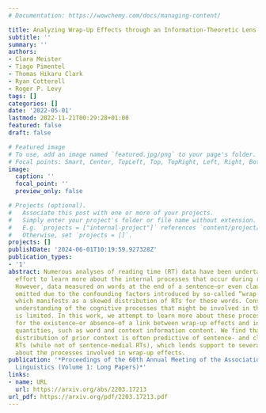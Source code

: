 ```yaml
---
# Documentation: https://wowchemy.com/docs/managing-content/

title: Analyzing Wrap-Up Effects through an Information-Theoretic Lens
subtitle: ''
summary: ''
authors:
- Clara Meister
- Tiago Pimentel
- Thomas Hikaru Clark
- Ryan Cotterell
- Roger P. Levy
tags: []
categories: []
date: '2022-05-01'
lastmod: 2022-11-21T00:29:28+01:00
featured: false
draft: false

# Featured image
# To use, add an image named `featured.jpg/png` to your page's folder.
# Focal points: Smart, Center, TopLeft, Top, TopRight, Left, Right, BottomLeft, Bottom, BottomRight.
image:
  caption: ''
  focal_point: ''
  preview_only: false

# Projects (optional).
#   Associate this post with one or more of your projects.
#   Simply enter your project's folder or file name without extension.
#   E.g. `projects = ["internal-project"]` references `content/project/deep-learning/index.md`.
#   Otherwise, set `projects = []`.
projects: []
publishDate: '2024-06-01T10:19:59.927328Z'
publication_types:
- '1'
abstract: Numerous analyses of reading time (RT) data have been undertaken in the
  effort to learn more about the internal processes that occur during reading comprehension.
  However, data measured on words at the end of a sentence–or even clause–is often
  omitted due to the confounding factors introduced by so-called “wrap-up effects,”
  which manifests as a skewed distribution of RTs for these words. Consequently, the
  understanding of the cognitive processes that might be involved in these effects
  is limited. In this work, we attempt to learn more about these processes by looking
  for the existence–or absence–of a link between wrap-up effects and information theoretic
  quantities, such as word and context information content. We find that the information
  distribution of prior context is often predictive of sentence- and clause-final
  RTs (while not of sentence-medial RTs), which lends support to several prior hypotheses
  about the processes involved in wrap-up effects.
publication: '*Proceedings of the 60th Annual Meeting of the Association for Computational
  Linguistics (Volume 1: Long Papers)*'
links:
- name: URL
  url: https://arxiv.org/abs/2203.17213
url_pdf: https://arxiv.org/pdf/2203.17213.pdf
---
```

